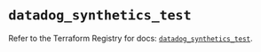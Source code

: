 # `datadog_synthetics_test`

Refer to the Terraform Registry for docs: [`datadog_synthetics_test`](https://registry.terraform.io/providers/datadog/datadog/3.66.0/docs/resources/synthetics_test).
